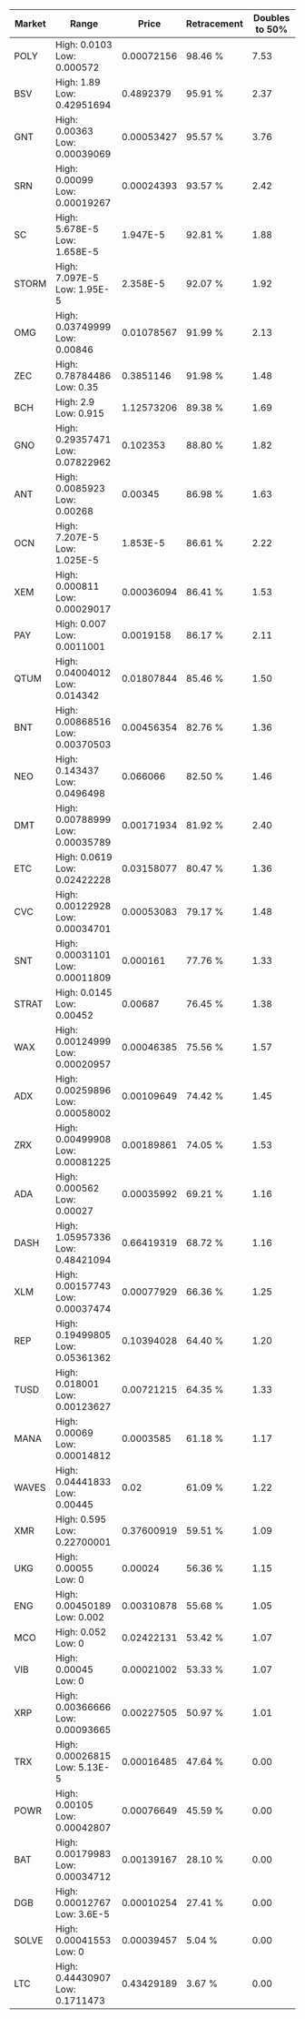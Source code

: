 | Market | Range | Price| Retracement | Doubles to 50% |
| --- | --- | --- | --- | --- |
| POLY | High: 0.0103<br />Low: 0.000572 | 0.00072156 | 98.46 % | 7.53 |
| BSV | High: 1.89<br />Low: 0.42951694 | 0.4892379 | 95.91 % | 2.37 |
| GNT | High: 0.00363<br />Low: 0.00039069 | 0.00053427 | 95.57 % | 3.76 |
| SRN | High: 0.00099<br />Low: 0.00019267 | 0.00024393 | 93.57 % | 2.42 |
| SC | High: 5.678E-5<br />Low: 1.658E-5 | 1.947E-5 | 92.81 % | 1.88 |
| STORM | High: 7.097E-5<br />Low: 1.95E-5 | 2.358E-5 | 92.07 % | 1.92 |
| OMG | High: 0.03749999<br />Low: 0.00846 | 0.01078567 | 91.99 % | 2.13 |
| ZEC | High: 0.78784486<br />Low: 0.35 | 0.3851146 | 91.98 % | 1.48 |
| BCH | High: 2.9<br />Low: 0.915 | 1.12573206 | 89.38 % | 1.69 |
| GNO | High: 0.29357471<br />Low: 0.07822962 | 0.102353 | 88.80 % | 1.82 |
| ANT | High: 0.0085923<br />Low: 0.00268 | 0.00345 | 86.98 % | 1.63 |
| OCN | High: 7.207E-5<br />Low: 1.025E-5 | 1.853E-5 | 86.61 % | 2.22 |
| XEM | High: 0.000811<br />Low: 0.00029017 | 0.00036094 | 86.41 % | 1.53 |
| PAY | High: 0.007<br />Low: 0.0011001 | 0.0019158 | 86.17 % | 2.11 |
| QTUM | High: 0.04004012<br />Low: 0.014342 | 0.01807844 | 85.46 % | 1.50 |
| BNT | High: 0.00868516<br />Low: 0.00370503 | 0.00456354 | 82.76 % | 1.36 |
| NEO | High: 0.143437<br />Low: 0.0496498 | 0.066066 | 82.50 % | 1.46 |
| DMT | High: 0.00788999<br />Low: 0.00035789 | 0.00171934 | 81.92 % | 2.40 |
| ETC | High: 0.0619<br />Low: 0.02422228 | 0.03158077 | 80.47 % | 1.36 |
| CVC | High: 0.00122928<br />Low: 0.00034701 | 0.00053083 | 79.17 % | 1.48 |
| SNT | High: 0.00031101<br />Low: 0.00011809 | 0.000161 | 77.76 % | 1.33 |
| STRAT | High: 0.0145<br />Low: 0.00452 | 0.00687 | 76.45 % | 1.38 |
| WAX | High: 0.00124999<br />Low: 0.00020957 | 0.00046385 | 75.56 % | 1.57 |
| ADX | High: 0.00259896<br />Low: 0.00058002 | 0.00109649 | 74.42 % | 1.45 |
| ZRX | High: 0.00499908<br />Low: 0.00081225 | 0.00189861 | 74.05 % | 1.53 |
| ADA | High: 0.000562<br />Low: 0.00027 | 0.00035992 | 69.21 % | 1.16 |
| DASH | High: 1.05957336<br />Low: 0.48421094 | 0.66419319 | 68.72 % | 1.16 |
| XLM | High: 0.00157743<br />Low: 0.00037474 | 0.00077929 | 66.36 % | 1.25 |
| REP | High: 0.19499805<br />Low: 0.05361362 | 0.10394028 | 64.40 % | 1.20 |
| TUSD | High: 0.018001<br />Low: 0.00123627 | 0.00721215 | 64.35 % | 1.33 |
| MANA | High: 0.00069<br />Low: 0.00014812 | 0.0003585 | 61.18 % | 1.17 |
| WAVES | High: 0.04441833<br />Low: 0.00445 | 0.02 | 61.09 % | 1.22 |
| XMR | High: 0.595<br />Low: 0.22700001 | 0.37600919 | 59.51 % | 1.09 |
| UKG | High: 0.00055<br />Low: 0 | 0.00024 | 56.36 % | 1.15 |
| ENG | High: 0.00450189<br />Low: 0.002 | 0.00310878 | 55.68 % | 1.05 |
| MCO | High: 0.052<br />Low: 0 | 0.02422131 | 53.42 % | 1.07 |
| VIB | High: 0.00045<br />Low: 0 | 0.00021002 | 53.33 % | 1.07 |
| XRP | High: 0.00366666<br />Low: 0.00093665 | 0.00227505 | 50.97 % | 1.01 |
| TRX | High: 0.00026815<br />Low: 5.13E-5 | 0.00016485 | 47.64 % | 0.00 |
| POWR | High: 0.00105<br />Low: 0.00042807 | 0.00076649 | 45.59 % | 0.00 |
| BAT | High: 0.00179983<br />Low: 0.00034712 | 0.00139167 | 28.10 % | 0.00 |
| DGB | High: 0.00012767<br />Low: 3.6E-5 | 0.00010254 | 27.41 % | 0.00 |
| SOLVE | High: 0.00041553<br />Low: 0 | 0.00039457 | 5.04 % | 0.00 |
| LTC | High: 0.44430907<br />Low: 0.1711473 | 0.43429189 | 3.67 % | 0.00 |
